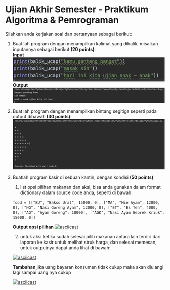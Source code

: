 # Ujian Akhir Semester - Praktikum Algoritma & Pemrograman

Silahkan anda kerjakan soal dan pertanyaan  sebagai berikut:

1. Buat lah program dengan menampilkan kalimat yang dibalik, misalkan inputannya sebagai berikut **(20 points)**:
<br>**Input**<br>
![uas1soal](img/uas1a-soal.jpg)
<br>**Output**<br>
![uas1soal](img/uas1a.jpg)

2. Buat lah program dengan menampilkan bintang segitiga seperti pada output dibawah **(30 points)**:
![uas2soal](img/uas2b.jpg)

3. Buatlah program kasir di sebuah kantin, dengan kondisi **(50 points)**:
    
    1. list opsi pilihan makanan dan aksi, bisa anda gunakan dalam format dictionary dalam source code anda, seperti di bawah.
    ```
    food = [["BU", "Bakso Urat", 15000, 0], ["MA", "Mie Ayam", 12000, 0], ["NG", "Nasi Goreng Ayam", 12000, 0], ["ET", "Es Teh", 4000, 0], ["AG", "Ayam Goreng", 10000], ["AGK", "Nasi Ayam Geprek Kriuk", 15000, 0]]
    ```
    **Output opsi pilihan**
    [![asciicast](https://asciinema.org/a/jv0798wSXYY6LtIba2XLFrEBG.svg)](https://asciinema.org/a/jv0798wSXYY6LtIba2XLFrEBG)

    2. untuk aksi ketika sudah selesai pilih makanan antara lain terdiri dari laporan ke kasir untuk melihat struk harga, dan selesai memesan, untuk outputnya dapat anda lihat di bawah:

    [![asciicast](https://asciinema.org/a/l6IuRMMTt9DvoaaCRY70dFZIM.svg)](https://asciinema.org/a/l6IuRMMTt9DvoaaCRY70dFZIM)

    **Tambahan** jika uang bayaran konsumen tidak cukup maka akan diulangi lagi sampai uang nya cukup

    [![asciicast](https://asciinema.org/a/ybYQDVOCnTkyPYQkvsZXig422.svg)](https://asciinema.org/a/ybYQDVOCnTkyPYQkvsZXig422)

